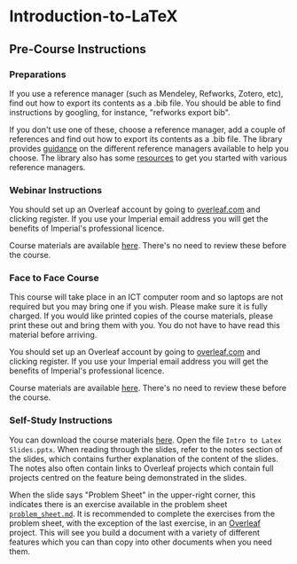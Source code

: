 # Introduction-to-LaTeX

## Pre-Course Instructions

### Preparations

If you use a reference manager (such as Mendeley, Refworks, Zotero, etc), find out how to export its contents as a .bib file. You should be able to find instructions by googling, for instance, "refworks export bib".

If you don't use one of these, choose a reference manager, add a couple of references and find out how to export its contents as a .bib file. The library provides [guidance](https://www.imperial.ac.uk/media/imperial-college/administration-and-support-services/library/public/Reference-management-software-comparison-final-version---2021.pdf) on the different reference managers available to help you choose. The library also has some [resources](https://www.imperial.ac.uk/admin-services/library/learning-support/reference-management/) to get you started with various reference managers.

### Webinar Instructions

You should set up an Overleaf account by going to [overleaf.com](https://www.overleaf.com) and clicking register. If you use your Imperial email address you will get the benefits of Imperial's professional licence.

Course materials are available [here](https://github.com/coolernato/Introduction-to-LaTeX/archive/refs/heads/master.zip). There's no need to review these before the course.

### Face to Face Course

This course will take place in an ICT computer room and so laptops are not required but you may bring one if you wish. Please make sure it is fully charged. If you would like printed copies of the course materials, please print these out and bring them with you. You do not have to have read this material before arriving.

You should set up an Overleaf account by going to [overleaf.com](https://www.overleaf.com) and clicking register. If you use your Imperial email address you will get the benefits of Imperial's professional licence.

Course materials are available [here](https://github.com/coolernato/Introduction-to-LaTeX/archive/refs/heads/master.zip). There's no need to review these before the course.

### Self-Study Instructions

You can download the course materials [here](https://github.com/coolernato/Introduction-to-LaTeX/archive/refs/heads/master.zip). Open the file ```Intro to Latex Slides.pptx```. When reading through the slides, refer to the notes section of the slides, which contains further explanation of the content of the slides. The notes also often contain links to Overleaf projects which contain full projects centred on the feature being demonstrated in the slides.

When the slide says "Problem Sheet" in the upper-right corner, this indicates there is an exercise available in the problem sheet [`problem_sheet.md`](problem_sheet.md). It is recommended to complete the exercises from the problem sheet, with the exception of the last exercise, in an [Overleaf](https://www.overleaf.com) project. This will see you build a document with a variety of different features which you can than copy into other documents when you need them.
